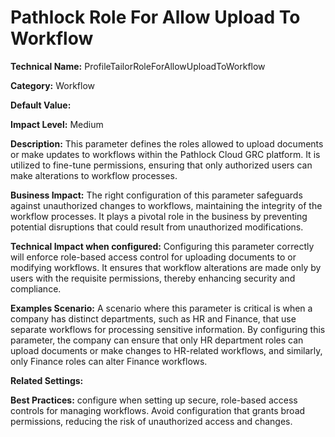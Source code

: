 # Pathlock Role For Allow Upload To Workflow

**Technical Name:** ProfileTailorRoleForAllowUploadToWorkflow

**Category:** Workflow

**Default Value:**

**Impact Level:** Medium

**Description:** This parameter defines the roles allowed to upload documents or make updates to workflows within the Pathlock Cloud GRC platform. It is utilized to fine-tune permissions, ensuring that only authorized users can make alterations to workflow processes.

**Business Impact:** The right configuration of this parameter safeguards against unauthorized changes to workflows, maintaining the integrity of the workflow processes. It plays a pivotal role in the business by preventing potential disruptions that could result from unauthorized modifications.

**Technical Impact when configured:** Configuring this parameter correctly will enforce role-based access control for uploading documents to or modifying workflows. It ensures that workflow alterations are made only by users with the requisite permissions, thereby enhancing security and compliance.

**Examples Scenario:** A scenario where this parameter is critical is when a company has distinct departments, such as HR and Finance, that use separate workflows for processing sensitive information. By configuring this parameter, the company can ensure that only HR department roles can upload documents or make changes to HR-related workflows, and similarly, only Finance roles can alter Finance workflows.

**Related Settings:** 

**Best Practices:** configure when setting up secure, role-based access controls for managing workflows. Avoid configuration that grants broad permissions, reducing the risk of unauthorized access and changes.